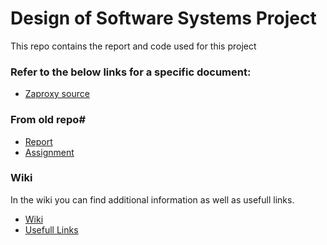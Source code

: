 # Design of Software Systems Project

This repo contains the report and code used for this project

### Refer to the below links for a specific document: #

- [Zaproxy source](https://github.com/dapp1990/zaproxy-dss/tree/master/zaproxy-master)

### From old repo#
- [Report](https://github.com/dapp1990/DSS-project/tree/master/DSSReport/DSSReport.pdf)
- [Assignment](https://github.com/dapp1990/DSS-project/blob/master/Assignments/Assignment%20iteration%205.pdf)

### Wiki #
In the wiki you can find additional information as well as usefull links.

- [Wiki](https://github.com/dapp1990/zaproxy-dss/wiki)
- [Usefull Links](https://github.com/dapp1990/zaproxy-dss/wiki/Usefull-links)

